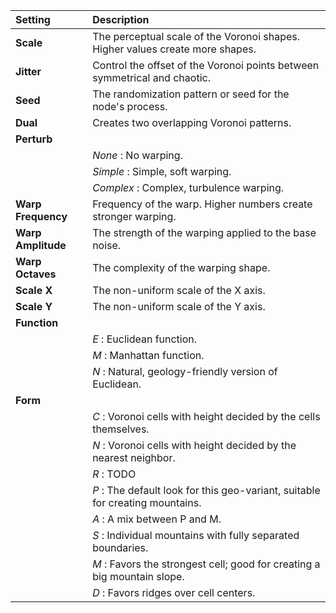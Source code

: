 | Setting            | Description                                                                   |
| :----------------- | :---------------------------------------------------------------------------- |
| **Scale**          | The perceptual scale of the Voronoi shapes. Higher values create more shapes. |
| **Jitter**         | Control the offset of the Voronoi points between symmetrical and chaotic.     |
| **Seed**           | The randomization pattern or seed for the node's process.                     |
| **Dual**           | Creates two overlapping Voronoi patterns.                                     |
| **Perturb**        |
|                    | *None* : No warping.                                                          |
|                    | *Simple* : Simple, soft warping.                                              |
|                    | *Complex* : Complex, turbulence warping.                                      |
| **Warp Frequency** | Frequency of the warp. Higher numbers create stronger warping.                |
| **Warp Amplitude** | The strength of the warping applied to the base noise.                        |
| **Warp Octaves**   | The complexity of the warping shape.                                          |
| **Scale X**        | The non-uniform scale of the X axis.                                          |
| **Scale Y**        | The non-uniform scale of the Y axis.                                          |
| **Function**       |                                                                               |
|                    | *E* : Euclidean function.                                                     |
|                    | *M* : Manhattan function.                                                     |
|                    | *N* : Natural, geology-friendly version of Euclidean.                         |
| **Form**           |                                                                               |
|                    | *C* : Voronoi cells with height decided by the cells themselves.              |
|                    | *N* : Voronoi cells with height decided by the nearest neighbor.              |
|                    | *R* : TODO                                                                    |
|                    | *P* : The default look for this geo-variant, suitable for creating mountains. |
|                    | *A* : A mix between P and M.                                                  |
|                    | *S* : Individual mountains with fully separated boundaries.                   |
|                    | *M* : Favors the strongest cell; good for creating a big mountain slope.      |
|                    | *D* : Favors ridges over cell centers.                                        |
